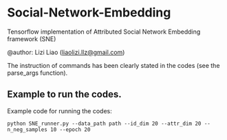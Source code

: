 # Social-Network-Embedding

Tensorflow implementation of Attributed Social Network Embedding framework (SNE)

@author: Lizi Liao (liaolizi.llz@gmail.com)

The instruction of commands has been clearly stated in the codes (see the parse_args function).

## Example to run the codes.
Example code for running the codes:
```
python SNE_runner.py --data_path path --id_dim 20 --attr_dim 20 --n_neg_samples 10 --epoch 20
```

